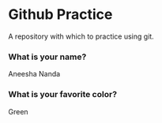# Github Practice

A repository with which to practice using git.

### What is your name?

 Aneesha Nanda


### What is your favorite color?

Green
